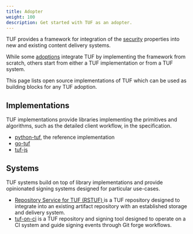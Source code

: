 ```yaml
---
title: Adopter
weight: 100
description: Get started with TUF as an adopter.
---
```


TUF provides a framework for integration of the
[security](docs/overview/security) properties into new and existing content
delivery systems.

While some [adoptions](/community) integrate TUF by implementing the
framework from scratch, others start from either a TUF implementation or from a
TUF system.

This page lists open source implementations of TUF which can be used as building
blocks for any TUF adoption.

## Implementations

TUF implementations provide libraries implementing the primitives and
algorithms, such as the detailed client workflow, in the specification.

- [python-tuf](https://github.com/theupdateframework/python-tuf), the reference
  implementation
- [go-tuf](https://github.com/theupdateframework/go-tuf/)
- [tuf-js](https://github.com/theupdateframework/tuf-js)

## Systems


TUF systems build on top of library implementations and provide opinionated
signing systems designed for particular use-cases.

- [Repository Service for TUF (RSTUF) ](https://repository-service-tuf.readthedocs.io/en/stable/)
  is a TUF repository designed to integrate into an existing artifact repository
  with an established storage and delivery system.
- [tuf-on-ci](https://github.com/theupdateframework/tuf-on-ci/) is a TUF
  repository and signing tool designed to operate on a CI system and guide
  signing events through Git forge workflows.
